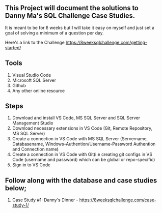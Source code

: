 ## This Project will document the solutions to Danny Ma's SQL Challenge Case Studies. 

It is meant to be for 8 weeks but I will take it easy on myself and just set a goal of solving a minimum of a question per day.

Here's a link to the Challenge https://8weeksqlchallenge.com/getting-started/

## Tools

1. Visual Studio Code
2. Microsoft SQL  Server
3. Github
4. Any other online resource

## Steps

1. Download and install VS Code, MS SQL Server and SQL Server Management Studio
2. Download necessary extensions in VS Code (Git, Remote Repository, MS SQL Server)
3. Create a connection in VS Code with MS SQL Server (Servername, Databasename, Windows-Authention/Username-Password Authention and Connection name)
4. Create a connection in VS Code with Git(i.e creating git configs in VS Code (username and password) which can be global or repo-specific)
5. Sign in to VS Code


## Follow along with the database and case studies below;

1. Case Study #1: Danny's Dinner - https://8weeksqlchallenge.com/case-study-1/
